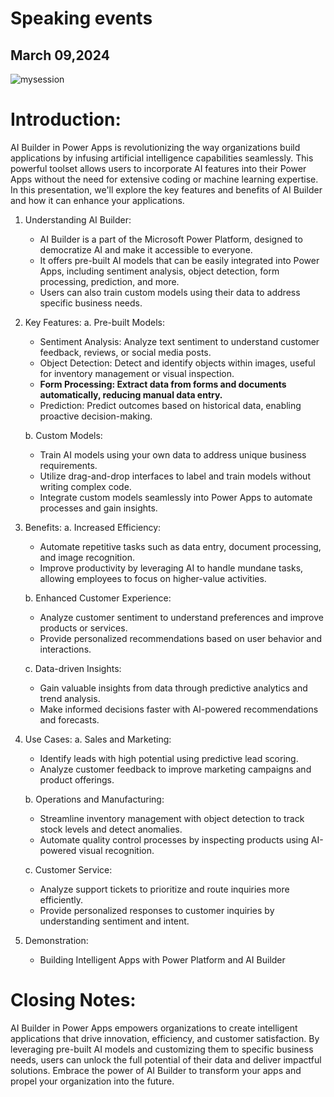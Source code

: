 # Speaking events


March 09,2024
--------------
![mysession](https://github.com/codedevvenkat/Speaking/assets/68611408/46329608-1853-4172-bf5d-dd50e3c32638)



# Introduction:
AI Builder in Power Apps is revolutionizing the way organizations build applications by infusing artificial intelligence capabilities seamlessly. This powerful toolset allows users to incorporate AI features into their Power Apps without the need for extensive coding or machine learning expertise. In this presentation, we'll explore the key features and benefits of AI Builder and how it can enhance your applications.

1. Understanding AI Builder:
   - AI Builder is a part of the Microsoft Power Platform, designed to democratize AI and make it accessible to everyone.
   - It offers pre-built AI models that can be easily integrated into Power Apps, including sentiment analysis, object detection, form processing, prediction, and more.
   - Users can also train custom models using their data to address specific business needs.

2. Key Features:
   a. Pre-built Models:
      - Sentiment Analysis: Analyze text sentiment to understand customer feedback, reviews, or social media posts.
      - Object Detection: Detect and identify objects within images, useful for inventory management or visual inspection.
      - **Form Processing: Extract data from forms and documents automatically, reducing manual data entry.**
      - Prediction: Predict outcomes based on historical data, enabling proactive decision-making.

   b. Custom Models:
      - Train AI models using your own data to address unique business requirements.
      - Utilize drag-and-drop interfaces to label and train models without writing complex code.
      - Integrate custom models seamlessly into Power Apps to automate processes and gain insights.

3. Benefits:
   a. Increased Efficiency:
      - Automate repetitive tasks such as data entry, document processing, and image recognition.
      - Improve productivity by leveraging AI to handle mundane tasks, allowing employees to focus on higher-value activities.

   b. Enhanced Customer Experience:
      - Analyze customer sentiment to understand preferences and improve products or services.
      - Provide personalized recommendations based on user behavior and interactions.

   c. Data-driven Insights:
      - Gain valuable insights from data through predictive analytics and trend analysis.
      - Make informed decisions faster with AI-powered recommendations and forecasts.

4. Use Cases:
   a. Sales and Marketing:
      - Identify leads with high potential using predictive lead scoring.
      - Analyze customer feedback to improve marketing campaigns and product offerings.

   b. Operations and Manufacturing:
      - Streamline inventory management with object detection to track stock levels and detect anomalies.
      - Automate quality control processes by inspecting products using AI-powered visual recognition.

   c. Customer Service:
      - Analyze support tickets to prioritize and route inquiries more efficiently.
      - Provide personalized responses to customer inquiries by understanding sentiment and intent.

5. Demonstration:
   - Building Intelligent Apps with Power Platform and AI Builder

# Closing Notes:
AI Builder in Power Apps empowers organizations to create intelligent applications that drive innovation, efficiency, and customer satisfaction. By leveraging pre-built AI models and customizing them to specific business needs, users can unlock the full potential of their data and deliver impactful solutions. Embrace the power of AI Builder to transform your apps and propel your organization into the future.

